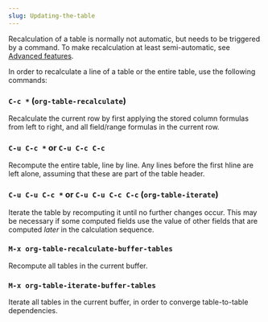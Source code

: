 ```yaml
---
slug: Updating-the-table
---
```


Recalculation of a table is normally not automatic, but needs to be triggered by a command. To make recalculation at least semi-automatic, see [Advanced features](Advanced-features).

In order to recalculate a line of a table or the entire table, use the following commands:

### `C-c *` (`org-table-recalculate`)

Recalculate the current row by first applying the stored column formulas from left to right, and all field/range formulas in the current row.

### `C-u C-c *` or `C-u C-c C-c`

Recompute the entire table, line by line. Any lines before the first hline are left alone, assuming that these are part of the table header.

### `C-u C-u C-c *` or `C-u C-u C-c C-c` (`org-table-iterate`)

Iterate the table by recomputing it until no further changes occur. This may be necessary if some computed fields use the value of other fields that are computed *later* in the calculation sequence.

### `M-x org-table-recalculate-buffer-tables`

Recompute all tables in the current buffer.

### `M-x org-table-iterate-buffer-tables`

Iterate all tables in the current buffer, in order to converge table-to-table dependencies.

